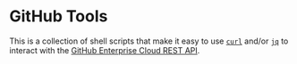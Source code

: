 # GitHub Tools

This is a collection of shell scripts that make it easy to use [`curl`](https://curl.se/download.html) and/or [`jq`](https://stedolan.github.io/jq/download/) to interact with the [GitHub Enterprise Cloud REST API](https://docs.github.com/en/enterprise-cloud@latest/rest).

<!-- this is not the same as another comment -->
